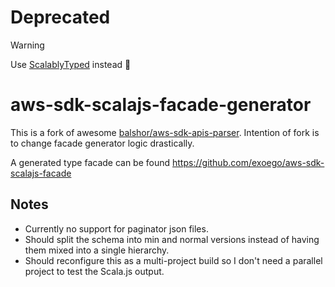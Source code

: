 # Deprecated

> [!WARNING]
> Use [ScalablyTyped](https://scalablytyped.org/docs/readme.html) instead 🙇

# aws-sdk-scalajs-facade-generator

This is a fork of awesome [balshor/aws-sdk-apis-parser](https://github.com/balshor/aws-sdk-apis-parser).
Intention of fork is to change facade generator logic drastically.

A generated type facade can be found https://github.com/exoego/aws-sdk-scalajs-facade


## Notes

  * Currently no support for paginator json files.
  * Should split the schema into min and normal versions instead of having them mixed into a single hierarchy.
  * Should reconfigure this as a multi-project build so I don't need a parallel project to test the Scala.js output.
  
